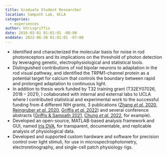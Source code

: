 ```yaml
---
title: Graduate Student Researcher
location: Sampath Lab, UCLA
categories:
  - experiences
author: khrisgriffis
date: 2016-03-01 01:01:01 -08:00
enddate: 2022-06-30 01:01:01 -07:00
---
```


- Identified and characterized the molecular basis for noise in rod photoreceptors and its implications on the threshold of photon detection
by leveraging genetic, electrophysiological and statistical tools.
- Distinguished contributions of rod bipolar neurons to adaptation in the rod visual pathway, and identified the TRPM1-channel protein
as a potential target for calcium that controls the boundary between rapid and prolonged adaptation to continuous light.
- In addition to thesis work funded by T32 training grant (T32EY07026, 2018 – 2021), I collaborated with internal and external labs to
UCLA where I contributed statistical and experimental work to the successful funding from 4 different NIH grants, 3 publications ([Zhang _et al._ 2020](https://khrisgriffis.com/publications/zhang2020.html),
[Reingruber _et al._ 2020](https://khrisgriffis.com/publications/reingruber2020.html), [Griffis _et al._ 2022](https://khrisgriffis.com/publications/griffis2022a.html)) and several conference abstracts ([Griffis & Sampath 2021](https://khrisgriffis.com/publications/griffis2021.html), [Chung _et al._ 2022](https://khrisgriffis.com/publications/chung2022.html), for example).
- Developed an open-source, MATLAB-based analysis framework and GUI, named [Iris DVA](https://github.com/sampath-lab-ucla/IrisDVA), for transparent, documentable, and replicable analysis of physiological data.
- Developed and supported custom hardware and software for precision control over light stimuli, for use in microspectrophotometry,
electroretinography, and single-cell patch physiology rigs.